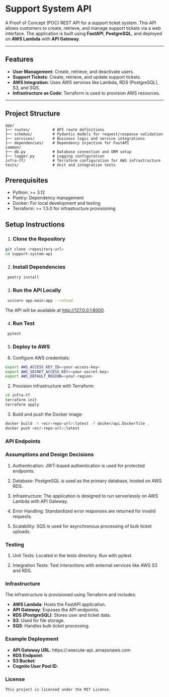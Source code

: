 # Support System API

A Proof of Concept (POC) REST API for a support ticket system. This API allows customers to create, retrieve, and manage support tickets via a web interface. The application is built using **FastAPI**, **PostgreSQL**, and deployed on **AWS Lambda** with **API Gateway**.

---

## Features

- **User Management**: Create, retrieve, and deactivate users.
- **Support Tickets**: Create, retrieve, and update support tickets.
- **AWS Integration**: Uses AWS services like Lambda, RDS (PostgreSQL), S3, and SQS.
- **Infrastructure as Code**: Terraform is used to provision AWS resources.

---

## Project Structure

```plaintext
app/
├── routes/          # API route definitions
├── schemas/         # Pydantic models for request/response validation
├── services/        # Business logic and service integrations
├── dependencies/    # Dependency injection for FastAPI
common/
├── db.py            # Database connection and ORM setup
├── logger.py        # Logging configuration
infra-tf/            # Terraform configuration for AWS infrastructure
tests/               # Unit and integration tests
```

## Prerequisites

- Python: >= 3.12
- Poetry: Dependency management
- Docker: For local development and testing
- Terraform: >= 1.5.0 for infrastructure provisioning

## Setup Instructions

1. ### Clone the Repository

```bash
git clone <repository-url>
cd support-system-api
```

2. ### Install Dependencies

```bash
 poetry install 
 ```

3. ### Run the API Locally
```bash
 uvicorn app.main:app --reload 
 ```

The API will be available at http://127.0.0.1:8000.

4. ### Run Test
```bash
 pytest
 ```

5. ### Deploy to AWS

1. Configure AWS credentials:

```bash
export AWS_ACCESS_KEY_ID=<your-access-key>
export AWS_SECRET_ACCESS_KEY=<your-secret-key>
export AWS_DEFAULT_REGION=<your-region>
```

2. Provision infrastructure with Terraform:
```bash
cd infra-tf
terraform init
terraform apply
```
3. Build and push the Docker image:
```bash
docker build -t <ecr-repo-url>:latest -f docker/api.Dockerfile .
docker push <ecr-repo-url>:latest
```

### API Endpoints


### Assumptions and Design Decisions

1. Authentication: JWT-based authentication is used for protected endpoints.

2. Database: PostgreSQL is used as the primary database, hosted on AWS RDS.

3. Infrastructure: The application is designed to run serverlessly on AWS Lambda with API Gateway.

4. Error Handling: Standardized error responses are returned for invalid requests.

5. Scalability: SQS is used for asynchronous processing of bulk ticket uploads.


### Testing

1. Unit Tests: Located in the tests directory. Run with pytest.

2. Integration Tests: Test interactions with external services like AWS S3 and RDS.


### Infrastructure

The infrastructure is provisioned using Terraform and includes:

- **AWS Lambda**: Hosts the FastAPI application.
- **API Gateway**: Exposes the API endpoints.
- **RDS (PostgreSQL)**: Stores user and ticket data.
- **S3**: Used for file storage.
- **SQS**: Handles bulk ticket processing.


### Example Deployment

- **API Gateway URL**: https://<api-id>.execute-api.<region>.amazonaws.com
- **RDS Endpoint**: <rds-endpoint>
- **S3 Bucket**: <bucket-name>
- **Cognito User Pool ID**: <user-pool-id>


### License
```bash
This project is licensed under the MIT License. 
```

